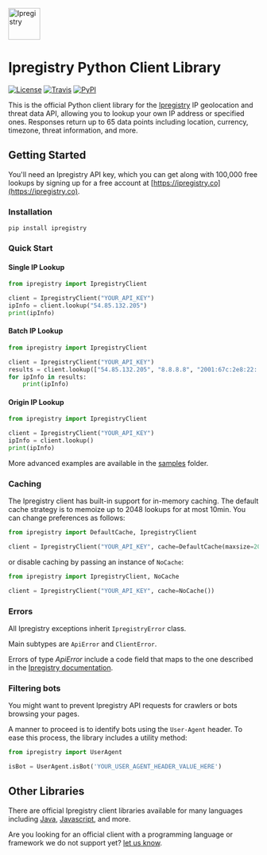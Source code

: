 [<img src="https://ipregistry.co/assets/icons/icon-72x72.png" alt="Ipregistry" width="64"/>](https://ipregistry.co/) 
# Ipregistry Python Client Library

[![License](http://img.shields.io/:license-apache-blue.svg)](LICENSE)
[![Travis](https://travis-ci.com/ipregistry/ipregistry-python.svg?branch=master&style=flat-square)](https://travis-ci.com/ipregistry/ipregistry-python)
[![PyPI](https://img.shields.io/pypi/v/ipregistry)](https://pypi.org/project/ipregistry/)

This is the official Python client library for the [Ipregistry](https://ipregistry.co) IP geolocation and threat data API, 
allowing you to lookup your own IP address or specified ones. Responses return up to 65 data points including 
location, currency, timezone, threat information, and more.

## Getting Started

You'll need an Ipregistry API key, which you can get along with 100,000 free lookups by signing up for a free account at [https://ipregistry.co](https://ipregistry.co).

### Installation

```
pip install ipregistry
```

### Quick Start

#### Single IP Lookup

```python
from ipregistry import IpregistryClient

client = IpregistryClient("YOUR_API_KEY")
ipInfo = client.lookup("54.85.132.205")
print(ipInfo)
```

#### Batch IP Lookup

```python
from ipregistry import IpregistryClient

client = IpregistryClient("YOUR_API_KEY")
results = client.lookup(["54.85.132.205", "8.8.8.8", "2001:67c:2e8:22::c100:68b"])
for ipInfo in results:
    print(ipInfo)
```

#### Origin IP Lookup

```python
from ipregistry import IpregistryClient

client = IpregistryClient("YOUR_API_KEY")
ipInfo = client.lookup()
print(ipInfo)
```

More advanced examples are available in the [samples](https://github.com/ipregistry/ipregistry-python/tree/master/samples) 
folder.

### Caching

The Ipregistry client has built-in support for in-memory caching. The default cache strategy is to memoize up to 
2048 lookups for at most 10min. You can change preferences as follows:

```python
from ipregistry import DefaultCache, IpregistryClient

client = IpregistryClient("YOUR_API_KEY", cache=DefaultCache(maxsize=2048, ttl=600))
```

or disable caching by passing an instance of `NoCache`:

```python
from ipregistry import IpregistryClient, NoCache

client = IpregistryClient("YOUR_API_KEY", cache=NoCache())
```

### Errors

All Ipregistry exceptions inherit `IpregistryError` class.

Main subtypes are `ApiError` and `ClientError`.

Errors of type _ApiError_ include a code field that maps to the one described in the [Ipregistry documentation](https://ipregistry.co/docs/errors).

### Filtering bots

You might want to prevent Ipregistry API requests for crawlers or bots browsing your pages.

A manner to proceed is to identify bots using the `User-Agent` header. 
To ease this process, the library includes a utility method:

```python
from ipregistry import UserAgent

isBot = UserAgent.isBot('YOUR_USER_AGENT_HEADER_VALUE_HERE')
```

## Other Libraries

There are official Ipregistry client libraries available for many languages including 
[Java](https://github.com/ipregistry/ipregistry-java), 
[Javascript](https://github.com/ipregistry/ipregistry-javascript), and more.

Are you looking for an official client with a programming language or framework we do not support yet? 
[let us know](mailto:support@ipregistry.co).